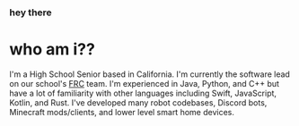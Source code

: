 ### hey there

# who am i??
I'm a High School Senior based in California. I'm currently the software lead on our school's [FRC](https://www.firstinspires.org/robotics/frc) team. I'm experienced in Java, Python, and C++ but have a lot of familiarity with other languages including Swift, JavaScript, Kotlin, and Rust. I've developed many robot codebases, Discord bots, Minecraft mods/clients, and lower level smart home devices.

<!--
**Codehc/Codehc** is a ✨ _special_ ✨ repository because its `README.md` (this file) appears on your GitHub profile.

Here are some ideas to get you started:

- 🔭 I’m currently working on ...
- 🌱 I’m currently learning ...
- 👯 I’m looking to collaborate on ...
- 🤔 I’m looking for help with ...
- 💬 Ask me about ...
- 📫 How to reach me: ...
- 😄 Pronouns: ...
- ⚡ Fun fact: ...
-->
